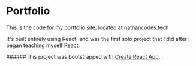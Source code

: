 # Portfolio

This is the code for my portfolio site, located at nathancodes.tech

It's built entirely using React, and was the first solo project that I did after I began teaching myself React.

######This project was bootstrapped with [Create React App](https://github.com/facebookincubator/create-react-app).
